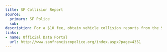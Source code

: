 ```yaml
---
title: SF Collision Report
source:
  primary: SF Police
  sub: 
description: For a $10 fee, obtain vehicle collision reports from the SFPD.
links:
- name: Official Data Portal
  url: http://www.sanfranciscopolice.org/index.aspx?page=4351
---
```

